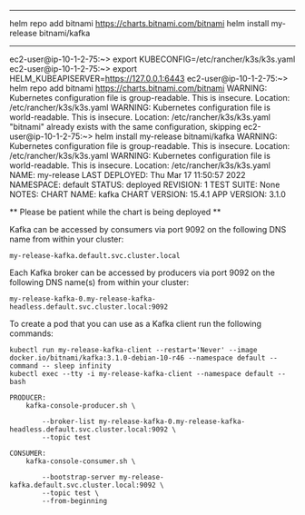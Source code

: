 ***********
helm repo add bitnami https://charts.bitnami.com/bitnami
helm install my-release bitnami/kafka
***********

ec2-user@ip-10-1-2-75:~> export KUBECONFIG=/etc/rancher/k3s/k3s.yaml
ec2-user@ip-10-1-2-75:~> export HELM_KUBEAPISERVER=https://127.0.0.1:6443
ec2-user@ip-10-1-2-75:~> helm repo add bitnami https://charts.bitnami.com/bitnami
WARNING: Kubernetes configuration file is group-readable. This is insecure. Location: /etc/rancher/k3s/k3s.yaml
WARNING: Kubernetes configuration file is world-readable. This is insecure. Location: /etc/rancher/k3s/k3s.yaml
"bitnami" already exists with the same configuration, skipping
ec2-user@ip-10-1-2-75:~> helm install my-release bitnami/kafka
WARNING: Kubernetes configuration file is group-readable. This is insecure. Location: /etc/rancher/k3s/k3s.yaml
WARNING: Kubernetes configuration file is world-readable. This is insecure. Location: /etc/rancher/k3s/k3s.yaml
NAME: my-release
LAST DEPLOYED: Thu Mar 17 11:50:57 2022
NAMESPACE: default
STATUS: deployed
REVISION: 1
TEST SUITE: None
NOTES:
CHART NAME: kafka
CHART VERSION: 15.4.1
APP VERSION: 3.1.0

** Please be patient while the chart is being deployed **

Kafka can be accessed by consumers via port 9092 on the following DNS name from within your cluster:

    my-release-kafka.default.svc.cluster.local

Each Kafka broker can be accessed by producers via port 9092 on the following DNS name(s) from within your cluster:

    my-release-kafka-0.my-release-kafka-headless.default.svc.cluster.local:9092

To create a pod that you can use as a Kafka client run the following commands:

    kubectl run my-release-kafka-client --restart='Never' --image docker.io/bitnami/kafka:3.1.0-debian-10-r46 --namespace default --command -- sleep infinity
    kubectl exec --tty -i my-release-kafka-client --namespace default -- bash

    PRODUCER:
        kafka-console-producer.sh \
            
            --broker-list my-release-kafka-0.my-release-kafka-headless.default.svc.cluster.local:9092 \
            --topic test

    CONSUMER:
        kafka-console-consumer.sh \
            
            --bootstrap-server my-release-kafka.default.svc.cluster.local:9092 \
            --topic test \
            --from-beginning
